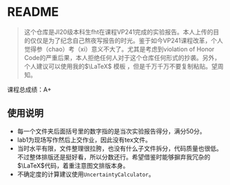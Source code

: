 # README

> 这个仓库是JI20级本科生fht在课程VP241完成的实验报告。本人上传的目的仅仅是为了纪念自己熬夜写报告的时光。鉴于如今VP241课程改革，个人觉得参（chao）考（xi）意义不大了。尤其是考虑到violation of Honor Code的严重后果，本人拒绝任何人对于这个仓库任何形式的抄袭。另外，个人建议可以使用我的$\LaTeX$ 模板 ，但是千万千万不要复制粘贴。望周知。

课程总成绩：A+

## 使用说明

- 每一个文件夹后面括号里的数字指的是当次实验报告得分，满分50分。
- lab1为现场写作然后上交作业，因此没有tex文件。
- 当时水平有限，文件整理很拉胯，也没有什么子文件拆分，代码质量也很低。不过整体排版还是挺好看，所以分数还行。希望借鉴时能够摒弃我冗杂的$\LaTeX$代码，着重注意图文排版本身。
- 不确定度的计算建议使用`UncertaintyCalculator`。